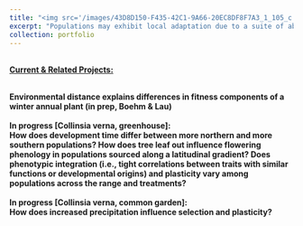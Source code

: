 ```yaml
---
title: "<img src='/images/43D8D150-F435-42C1-9A66-20EC8DF8F7A3_1_105_c.jpeg' align='right' width='300' height='300'>How does environmental distance influence local adaptation and the strength of selection?"
excerpt: "Populations may exhibit local adaptation due to a suite of abiotic and biotic selection pressures. However, climate change may disrupt these patterns of local adaptation by shifting environmental conditions away from historical norms. If so, then populations might not necessarily have highest fitness in environments closely matching the current environmental conditions of their source locations. Investigating local adaptation in relation to both geographic and environmental distance across key life history transitions may provide insight into the limitations of local adaptation and potential evolutionary consequences under climate change. <br/>"
collection: portfolio
---
```


<br/><ins><strong>Current & Related Projects:<strong></ins> <br/><br/>
  
Environmental distance explains differences in fitness components of a winter annual plant (in prep, Boehm & Lau)<br/>
<br/> In progress [Collinsia verna, greenhouse]:<br/> How does development time differ between more northern and more southern populations? How does tree leaf out influence flowering phenology in populations sourced along a latitudinal gradient? Does phenotypic integration (i.e., tight correlations between traits with similar functions or developmental origins) and plasticity vary among populations across the range and treatments?<br/>
<br/> In progress [Collinsia verna, common garden]:<br/> How does increased precipitation influence selection and plasticity? 
